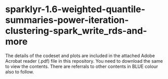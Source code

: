 # sparklyr-1.6-weighted-quantile-summaries-power-iteration-clustering-spark_write_rds-and-more

The details of the codeset and plots are included in the attached Adobe Acrobat reader (.pdf) file in this repository. 
You need to download the same to view the contents. There are referrals to other contents in BLUE colour also to follow.
